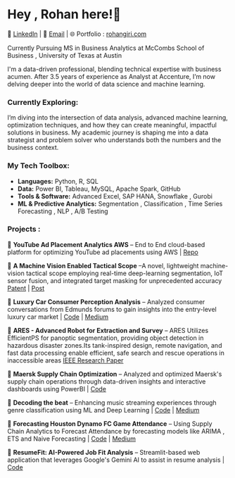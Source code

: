 

# Hey , Rohan here!👋

🔗 [LinkedIn](https://www.linkedin.com/in/girirohan36/) | 📧 [Email](mailto:girirohan36@gmail.com) | 🌐 Portfolio : [rohangiri.com](https://www.rohangiri.com)

Currently Pursuing MS in Business Analytics at McCombs School of Business , University of Texas at Austin

I'm a data-driven professional, blending technical expertise with business acumen. After 3.5 years of experience as Analyst at Accenture, I’m now delving deeper into the world of data science and machine learning.

###  Currently Exploring:
I’m diving into the intersection of data analysis, advanced machine learning, optimization techniques, and how they can create meaningful, impactful solutions in business. My academic journey is shaping me into a data strategist and problem solver who understands both the numbers and the business context.

### My Tech Toolbox:
- **Languages:** Python, R, SQL
- **Data:** Power BI, Tableau, MySQL, Apache Spark, GitHub
- **Tools & Software:** Advanced Excel, SAP HANA, Snowflake , Gurobi
- **ML & Predictive Analytics:** Segmentation , Classification , Time Series Forecasting , NLP , A/B Testing

### Projects :
🔗 **YouTube Ad Placement Analytics AWS** – End to End cloud-based platform for optimizing YouTube ad placements using AWS | [Repo](https://github.com/girirohan36/YouTube-Ad-Placement-Analytics-AWS)

🔗 **A Machine Vision Enabled Tactical Scope** –A novel, lightweight machine-vision tactical scope employing real-time deep-learning segmentation, IoT sensor fusion, and integrated target masking for unprecedented accuracy [Patent](https://www.quickcompany.in/patents/a-machine-vision-enabled-tactical-scope#) | [Post](https://www.linkedin.com/feed/update/urn:li:activity:7092728995590385664/)

🔗 **Luxury Car Consumer Perception Analysis** – Analyzed consumer conversations from Edmunds forums to gain insights into the entry-level luxury car market | [Code](https://github.com/girirohan36/Luxury-Car-Consumer-Perception-Analysis) | [Medium](https://medium.com/@girirohan36/luxury-car-consumer-sentiment-analysis-f2e20976b4f0)

🔗 **ARES - Advanced Robot for Extraction and Survey** – ARES Utilizes EfficientPS for panoptic segmentation, providing object detection in hazardous disaster zones.Its tank-inspired design, remote navigation, and fast data processing enable efficient, safe search and rescue operations in inaccessible areas [IEEE Research Paper](https://ieeexplore.ieee.org/document/9633900)

🔗 **Maersk Supply Chain Optimization** – Analyzed and optimized Maersk's supply chain operations through data-driven insights and interactive dashboards using PowerBI | [Code](https://github.com/girirohan36/supply-chain-optimization) 

🔗 **Decoding the beat** – Enhancing music streaming experiences through genre classification using ML and Deep Learning | [Code](https://github.com/girirohan36/Decoding_the_beat) | [Medium](https://medium.com/@ksimmonds92/decoding-the-beat-predicting-music-genres-with-audio-features-6ec2ee9dae52)

🔗 **Forecasting Houston Dynamo FC Game Attendance** – Using Supply Chain Analytics to Forecast Attendance by forecasting models like ARIMA , ETS and Naive Forecasting  | [Code](https://github.com/girirohan36/ForecastingFC_Attendance) | [Medium](https://medium.com/@girirohan36/forecasting-houston-dynamo-fc-game-attendance-7554f3793960)

🔗 **ResumeFit: AI-Powered Job Fit Analysis** – Streamlit-based web application that leverages Google's Gemini AI to assist in resume analysis  | [Code](https://github.com/girirohan36/ResumeFit)


